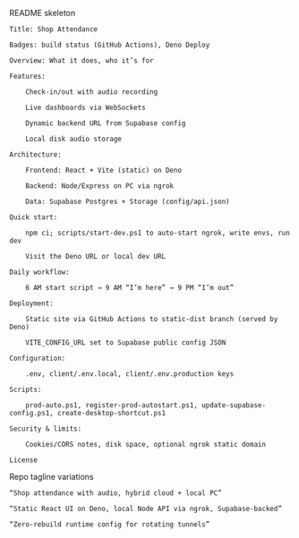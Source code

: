 README skeleton

    Title: Shop Attendance

    Badges: build status (GitHub Actions), Deno Deploy

    Overview: What it does, who it’s for

    Features:

        Check‑in/out with audio recording

        Live dashboards via WebSockets

        Dynamic backend URL from Supabase config

        Local disk audio storage

    Architecture:

        Frontend: React + Vite (static) on Deno

        Backend: Node/Express on PC via ngrok

        Data: Supabase Postgres + Storage (config/api.json)

    Quick start:

        npm ci; scripts/start-dev.ps1 to auto‑start ngrok, write envs, run dev

        Visit the Deno URL or local dev URL

    Daily workflow:

        6 AM start script → 9 AM “I’m here” → 9 PM “I’m out”

    Deployment:

        Static site via GitHub Actions to static‑dist branch (served by Deno)

        VITE_CONFIG_URL set to Supabase public config JSON

    Configuration:

        .env, client/.env.local, client/.env.production keys

    Scripts:

        prod-auto.ps1, register-prod-autostart.ps1, update-supabase-config.ps1, create-desktop-shortcut.ps1

    Security & limits:

        Cookies/CORS notes, disk space, optional ngrok static domain

    License

Repo tagline variations

    “Shop attendance with audio, hybrid cloud + local PC”

    “Static React UI on Deno, local Node API via ngrok, Supabase-backed”

    “Zero‑rebuild runtime config for rotating tunnels”
